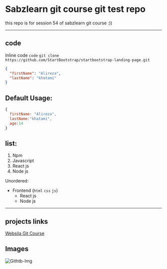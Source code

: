 # Sabzlearn git course git test repo

 <p> this repo is for session 54 of sabzlearn git course :))<p>

---

## code

Inline code `code`
`git clone https://github.com/StartBootstrap/startbootstrap-landing-page.git`

```json
{
  "firstName": "Alireza",
  "lastName": "khatami"
}
```

## Default Usage:

```javascript
{
  firstName: "Alireza",
  lastName:"khatami",
  age:14
}
```

## list:

1. Npm
2. Javascript
3. React js
4. Node js

Unordered:

- Frontend (`html` `css` `js`)
  - React js
  - Node js

---

## projects links

[Websila Git Course](https://github.com/khatami96/git-test)

## Images

![Githtb-Img](https://octodex.github.com/images/dojocat.jpg)

